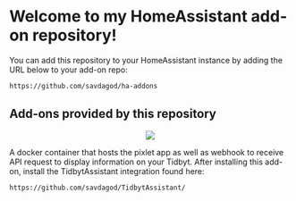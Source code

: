 # Welcome to my HomeAssistant add-on repository!

You can add this repository to your HomeAssistant instance by adding the URL below to your add-on repo:

```txt
https://github.com/savdagod/ha-addons
```
## Add-ons provided by this repository

<p align="center">
  <img src="https://raw.githubusercontent.com/savdagod/ha-addons/main/TidbytAssistant-dev/logo.PNG">
</p>
A docker container that hosts the pixlet app as well as webhook to receive API request to display information on your Tidbyt. After installing this add-on, install the TidbytAssistant integration found here:

```txt
https://github.com/savdagod/TidbytAssistant/
```
